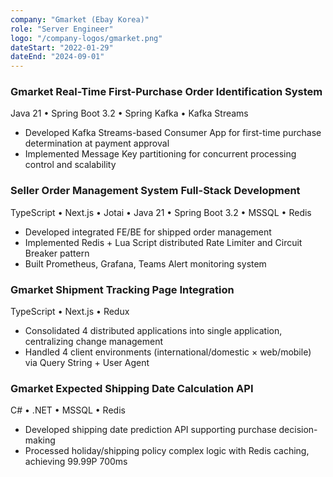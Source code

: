 ```yaml
---
company: "Gmarket (Ebay Korea)"
role: "Server Engineer"
logo: "/company-logos/gmarket.png"
dateStart: "2022-01-29"
dateEnd: "2024-09-01"
---
```

### Gmarket Real-Time First-Purchase Order Identification System
Java 21 • Spring Boot 3.2 • Spring Kafka • Kafka Streams
- Developed Kafka Streams-based Consumer App for first-time purchase determination at payment approval
- Implemented Message Key partitioning for concurrent processing control and scalability

### Seller Order Management System Full-Stack Development
TypeScript • Next.js • Jotai • Java 21 • Spring Boot 3.2 • MSSQL • Redis
- Developed integrated FE/BE for shipped order management
- Implemented Redis + Lua Script distributed Rate Limiter and Circuit Breaker pattern
- Built Prometheus, Grafana, Teams Alert monitoring system

### Gmarket Shipment Tracking Page Integration
TypeScript • Next.js • Redux
- Consolidated 4 distributed applications into single application, centralizing change management
- Handled 4 client environments (international/domestic × web/mobile) via Query String + User Agent

### Gmarket Expected Shipping Date Calculation API
C# • .NET • MSSQL • Redis
- Developed shipping date prediction API supporting purchase decision-making
- Processed holiday/shipping policy complex logic with Redis caching, achieving 99.99P 700ms